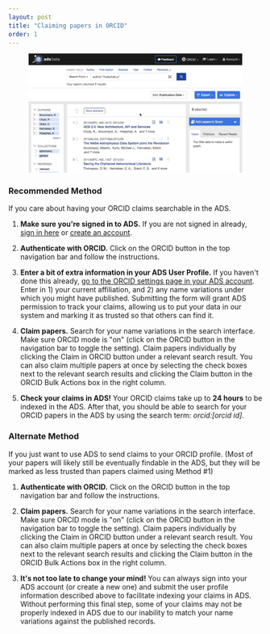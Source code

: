 ```yaml
---
layout: post
title: "Claiming papers in ORCID"
order: 1
---
```


<figure>
   <img src="/img/orcid-add.gif"  class="img-responsive" alt="a short animated image showing the orcid claiming process">
</figure>


### Recommended Method
If you care about having your ORCID claims searchable in the ADS.

1. **Make sure you're signed in to ADS.** If you are not signed in already, [sign in here](https://ui.adsabs.harvard.edu/#user/account/login) or [create an account](https://ui.adsabs.harvard.edu/#user/account/register).

2. **Authenticate with ORCID.** Click on the ORCID button in the top navigation bar and follow the instructions.

3. **Enter a bit of extra information in your ADS User Profile.** If you haven't done this already, [go to the ORCID settings page in your ADS account](https://ui.adsabs.harvard.edu/#user/settings/orcid). Enter in 1) your current affiliation, and 2) any name variations under which you might have published. Submitting the form will grant ADS permission to track your claims, allowing us to put your data in our system and marking it as trusted so that others can find it.

4. **Claim papers.** Search for your name variations in the search interface.
  Make sure ORCID mode is "on" (click on the ORCID button in the navigation bar to toggle the setting). Claim papers individually by clicking the Claim in ORCID button under a relevant search result. You can also claim multiple papers at once by selecting the check boxes next to the relevant search results and clicking the Claim button in the ORCID Bulk Actions box in the right column.

5. **Check your claims in ADS!** Your ORCID claims take up to **24 hours** to be indexed in the ADS. After that, you should be able to search for your ORCID papers in the ADS by using the search term: *orcid:[orcid id]*.

### Alternate Method
If you just want to use ADS to send claims to your ORCID profile. (Most of your papers will likely still be eventually findable in the ADS, but they will be marked as less trusted than papers claimed using Method #1)

1. **Authenticate with ORCID.** Click on the ORCID button in the top navigation bar and follow the instructions.

2. **Claim papers.** Search for your name variations in the search interface. Make sure ORCID mode is "on" (click on the ORCID button in the navigation bar to toggle the setting). Claim papers individually by clicking the Claim in ORCID button under a relevant search result. You can also claim multiple papers at once by selecting the check boxes next to the relevant search results and clicking the Claim button in the ORCID Bulk Actions box in the right column.

3. **It's not too late to change your mind!** You can always sign into your ADS account (or create a new one) and submit the user profile information described above to facilitate indexing your claims in ADS. Without performing this final step, some of your claims may not be properly indexed in ADS due to our inability to match your name variations against the published records.
